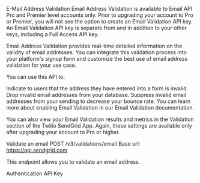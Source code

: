 E-Mail Address Validation
Email Address Validation is available to Email API Pro and Premier level accounts only. Prior to upgrading your account to Pro or Premier, you will not see the option to create an Email Validation API key. An Email Validation API key is separate from and in addition to your other keys, including a Full Access API key.

Email Address Validation provides real-time detailed information on the validity of email addresses. You can integrate this validation process into your platform's signup form and customize the best use of email address validation for your use case.

You can use this API to:

Indicate to users that the address they have entered into a form is invalid.
Drop invalid email addresses from your database.
Suppress invalid email addresses from your sending to decrease your bounce rate.
You can learn more about enabling Email Validation in our Email Validation documentation.

You can also view your Email Validation results and metrics in the Validation section of the Twilio SendGrid App. Again, these settings are available only after upgrading your account to Pro or higher.

Validate an email
POST /v3/validations/email
Base url: https://api.sendgrid.com

This endpoint allows you to validate an email address.

Authentication
 API Key